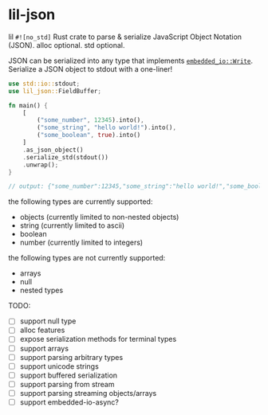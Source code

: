 # lil-json

lil `#![no_std]` Rust crate to parse & serialize JavaScript Object Notation (JSON). alloc optional. std optional.

JSON can be serialized into any type that implements [`embedded_io::Write`](https://docs.rs/embedded-io/latest/embedded_io/trait.Write.html). Serialize a JSON object to stdout with a one-liner!
```rust
use std::io::stdout;
use lil_json::FieldBuffer;

fn main() {
    [
        ("some_number", 12345).into(),
        ("some_string", "hello world!").into(),
        ("some_boolean", true).into()
    ]
    .as_json_object()
    .serialize_std(stdout())
    .unwrap();
}

// output: {"some_number":12345,"some_string":"hello world!","some_boolean":true}
```

the following types are currently supported:
* objects (currently limited to non-nested objects)
* string (currently limited to ascii)
* boolean
* number (currently limited to integers)

the following types are not currently supported:
* arrays
* null
* nested types

TODO:
- [ ] support null type
- [ ] alloc features
- [ ] expose serialization methods for terminal types
- [ ] support arrays
- [ ] support parsing arbitrary types
- [ ] support unicode strings
- [ ] support buffered serialization
- [ ] support parsing from stream
- [ ] support parsing streaming objects/arrays
- [ ] support embedded-io-async?
